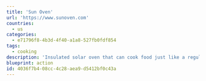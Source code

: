 ```yaml
---
title: 'Sun Oven'
url: 'https://www.sunoven.com'
countries:
  - us
categories:
  - e71796f8-4b3d-4f40-a1a8-527fb0fdf854
tags:
  - cooking
description: 'Insulated solar oven that can cook food just like a regular oven.'
blueprint: action
id: 4036f7b4-08cc-4c28-aea9-d5412bf0c43a
---
```

